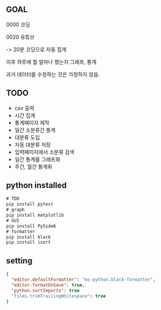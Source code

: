## GOAL

0000 코딩

0020 유튜브

-> 20분 코딩으로 자동 집계

이후 하루에 뭘 얼마나 했는지 그래프, 통계

과거 데이터를 수정하는 것은 가정하지 않음.

## TODO

* csv 출력
* 시간 집계
* 통계페이지 제작
* 일간 소분류간 통계
* 대분류 도입
* 자동 대분류 저장
* 입력페이지에서 소분류 검색
* 일간 통계를 그래프화
* 주간, 월간 통계화

## python installed

```cmd
# TDD
pip install pytest
# graph
pip install matplotlib
# GUI
pip install PySide6
# formatter
pip install black
pip install isort
```

## setting
```JSON
{
  "editor.defaultFormatter": "ms-python.black-formatter",
  "editor.formatOnSave": true,
  "python.sortImports": true
  "files.trimTrailingWhitespace": true
}
```